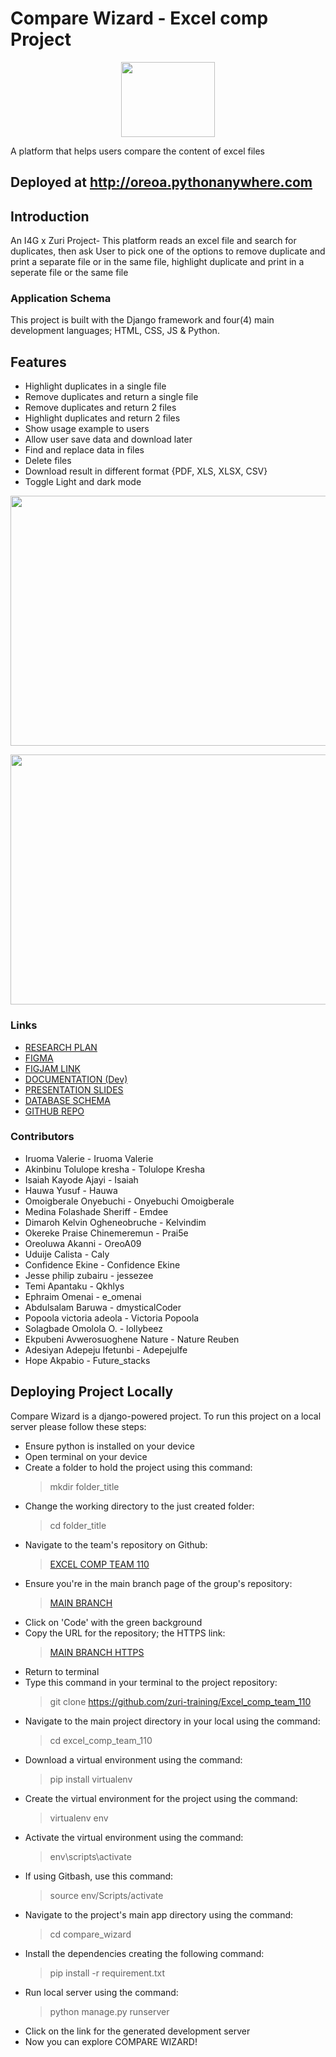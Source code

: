 ﻿# Compare Wizard - Excel comp Project
<p align="center">
  <img width="150" height="120" src="logo.jpg">
</p>
A platform that helps users compare the content of excel files <https://docs.google.com/document/d/1VhBXWWhO64190HyiqDvl8ANx8rS-RiDRvHcwEz6hJvM/edit>

## Deployed at http://oreoa.pythonanywhere.com

## Introduction
An I4G x Zuri Project- This platform reads an excel file and search for duplicates, then ask User to pick one of the options to remove duplicate and print a separate file or in the same file, highlight duplicate and print in a seperate file or the same file 
### Application Schema
This project is built with the Django framework and four(4) main development languages; HTML, CSS, JS & Python.

## Features
* Highlight duplicates in a single file
* Remove duplicates and return a single file
* Remove duplicates and return 2 files
* Highlight duplicates and return 2 files
* Show usage example to users
* Allow user save data and download later
* Find and replace data in files
* Delete files
* Download result in different format {PDF, XLS, XLSX, CSV} 
* Toggle Light and dark mode

<p align="center">
  <img width="660" height="400" src="signup.jpg">
</p>

<p align="center">
  <img width="660" height="400" src="testimony.jpg">
</p>

### Links			
* [RESEARCH PLAN](https://docs.google.com/document/d/1Mv-0xBJvX8l-tcY9u_iq2AERaXqGLLfakH7fyUtju88/edit?usp=sharing)	
* [FIGMA](https://www.figma.com/file/yzxxleZQG9HEVYpC3A1TSr/TEAM-110?node-id=0%3A1)	
* [FIGJAM LINK](https://www.figma.com/file/gU9iDjNYoZtHOvB8eOO5Gd/Compare-Wizard-User-Research?node-id=0%3A1)			
* [DOCUMENTATION (Dev)](https://docs.google.com/document/d/1rf4vAwM_4ctHkh_6PJbRFSj-YQt7Q_2ialSy57bzXYI/edit)		
* [PRESENTATION SLIDES](https://www.figma.com/file/yzxxleZQG9HEVYpC3A1TSr/TEAM-110?node-id=503%3A12026) 			
* [DATABASE SCHEMA](https://docs.google.com/document/d/1J5EpO_79fhwUvqlS58ODnmF5nX8Porzsa-cKodv7PqI/edit)			
* [GITHUB REPO](https://github.com/zuri-training/Excel_comp_team_110)		

### Contributors
* Iruoma Valerie - Iruoma Valerie
* Akinbinu Tolulope kresha - Tolulope Kresha 
* Isaiah Kayode Ajayi - Isaiah 
* Hauwa Yusuf - Hauwa 
* Omoigberale Onyebuchi - Onyebuchi Omoigberale 
* Medina Folashade Sheriff - Emdee 
* Dimaroh Kelvin Ogheneobruche - Kelvindim 
* Okereke Praise Chinemeremun - Prai5e
* Oreoluwa Akanni - OreoA09 
* Uduije Calista - Caly 
* Confidence Ekine - Confidence Ekine 
* Jesse philip zubairu - jessezee 
* Temi Apantaku - Qkhlys 
* Ephraim Omenai - e_omenai 
* Abdulsalam Baruwa - dmysticalCoder 
* Popoola victoria adeola - Victoria Popoola 
* Solagbade Omolola O. - lollybeez 
* Ekpubeni Avwerosuoghene Nature - Nature Reuben 
* Adesiyan Adepeju Ifetunbi - AdepejuIfe 
* Hope Akpabio - Future_stacks

## Deploying Project Locally
Compare Wizard is a django-powered project. To run this project on a local server please follow these steps:

* Ensure python is installed on your device
* Open terminal on your device
* Create a folder to hold the project using this command: 
  > mkdir folder_title
* Change the working directory to the just created folder: 
  > cd folder_title
* Navigate to the team's repository on Github: 
  > [EXCEL COMP TEAM 110](https://github.com/zuri-training/Excel_comp_team_110)
* Ensure you're in the main branch page of the group's repository:
  > [MAIN BRANCH](https://github.com/zuri-training/Excel_comp_team_110)
* Click on 'Code' with the green background
* Copy the URL for the repository; the HTTPS link:
  > [MAIN BRANCH HTTPS](https://github.com/zuri-training/Excel_comp_team_110.git)
* Return to terminal
* Type this command in your terminal to the project repository: 
  > git clone https://github.com/zuri-training/Excel_comp_team_110
* Navigate to the main project directory in your local using the command:
  > cd excel_comp_team_110
* Download a virtual environment using the command: 
  > pip install virtualenv
* Create the virtual environment for the project using the command: 
  > virtualenv env
* Activate the virtual environment using the command: 
  > env\scripts\activate
* If using Gitbash, use this command:
  > source env/Scripts/activate
* Navigate to the project's main app directory using the command:
  > cd compare_wizard
* Install the dependencies creating the following command:
  > pip install -r requirement.txt
* Run local server using the command: 
  > python manage.py runserver
* Click on the link for the generated development server
* Now you can explore COMPARE WIZARD!
